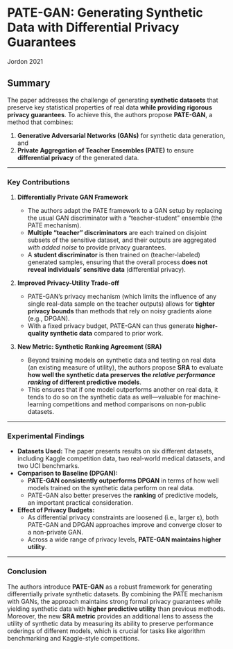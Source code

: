 # PATE-GAN: Generating Synthetic Data with Differential Privacy Guarantees

Jordon
2021

## Summary

The paper addresses the challenge of generating **synthetic datasets** that preserve key statistical properties of real data **while providing rigorous privacy guarantees**. To achieve this, the authors propose **PATE-GAN**, a method that combines:

1. **Generative Adversarial Networks (GANs)** for synthetic data generation, and
2. **Private Aggregation of Teacher Ensembles (PATE)** to ensure **differential privacy** of the generated data.

---

### Key Contributions

1. **Differentially Private GAN Framework**

   - The authors adapt the PATE framework to a GAN setup by replacing the usual GAN discriminator with a “teacher-student” ensemble (the PATE mechanism).
   - **Multiple “teacher” discriminators** are each trained on disjoint subsets of the sensitive dataset, and their outputs are aggregated _with added noise_ to provide privacy guarantees.
   - A **student discriminator** is then trained on (teacher-labeled) generated samples, ensuring that the overall process **does not reveal individuals’ sensitive data** (differential privacy).

2. **Improved Privacy-Utility Trade-off**

   - PATE-GAN’s privacy mechanism (which limits the influence of any single real-data sample on the teacher outputs) allows for **tighter privacy bounds** than methods that rely on noisy gradients alone (e.g., DPGAN).
   - With a fixed privacy budget, PATE-GAN can thus generate **higher-quality synthetic data** compared to prior work.

3. **New Metric: Synthetic Ranking Agreement (SRA)**
   - Beyond training models on synthetic data and testing on real data (an existing measure of utility), the authors propose **SRA** to evaluate **how well the synthetic data preserves the _relative performance ranking_ of different predictive models**.
   - This ensures that if one model outperforms another on real data, it tends to do so on the synthetic data as well—valuable for machine-learning competitions and method comparisons on non-public datasets.

---

### Experimental Findings

- **Datasets Used:** The paper presents results on six different datasets, including Kaggle competition data, two real-world medical datasets, and two UCI benchmarks.
- **Comparison to Baseline (DPGAN):**
  - **PATE-GAN consistently outperforms DPGAN** in terms of how well models trained on the synthetic data perform on real data.
  - PATE-GAN also better preserves the **ranking** of predictive models, an important practical consideration.
- **Effect of Privacy Budgets:**
  - As differential privacy constraints are loosened (i.e., larger ε), both PATE-GAN and DPGAN approaches improve and converge closer to a non-private GAN.
  - Across a wide range of privacy levels, **PATE-GAN maintains higher utility**.

---

### Conclusion

The authors introduce **PATE-GAN** as a robust framework for generating differentially private synthetic datasets. By combining the PATE mechanism with GANs, the approach maintains strong formal privacy guarantees while yielding synthetic data with **higher predictive utility** than previous methods. Moreover, the new **SRA metric** provides an additional lens to assess the utility of synthetic data by measuring its ability to preserve performance orderings of different models, which is crucial for tasks like algorithm benchmarking and Kaggle-style competitions.
